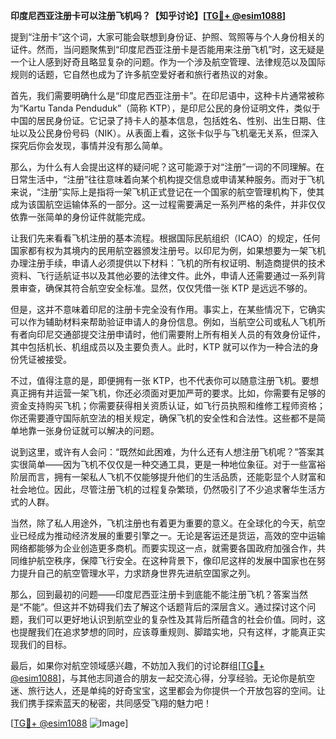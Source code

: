 **印度尼西亚注册卡可以注册飞机吗？【知乎讨论】[[TG💪+ @esim1088](https://t.me/s/esim1088)]**

提到“注册卡”这个词，大家可能会联想到身份证、护照、驾照等与个人身份相关的证件。然而，当问题聚焦到“印度尼西亚注册卡是否能用来注册飞机”时，这无疑是一个让人感到好奇且略显复杂的问题。作为一个涉及航空管理、法律规范以及国际规则的话题，它自然也成为了许多航空爱好者和旅行者热议的对象。

首先，我们需要明确什么是“印度尼西亚注册卡”。在印尼语中，这种卡片通常被称为“Kartu Tanda Penduduk”（简称 KTP），是印尼公民的身份证明文件，类似于中国的居民身份证。它记录了持卡人的基本信息，包括姓名、性别、出生日期、住址以及公民身份号码（NIK）。从表面上看，这张卡似乎与飞机毫无关系，但深入探究后你会发现，事情并没有那么简单。

那么，为什么有人会提出这样的疑问呢？这可能源于对“注册”一词的不同理解。在日常生活中，“注册”往往意味着向某个机构提交信息或申请某种服务。而对于飞机来说，“注册”实际上是指将一架飞机正式登记在一个国家的航空管理机构下，使其成为该国航空运输体系的一部分。这一过程需要满足一系列严格的条件，并非仅仅依靠一张简单的身份证件就能完成。

让我们先来看看飞机注册的基本流程。根据国际民航组织（ICAO）的规定，任何国家都有权为其境内的民用航空器颁发注册号。以印尼为例，如果想要为一架飞机办理注册手续，申请人必须提供以下材料：飞机的所有权证明、制造商提供的技术资料、飞行适航证书以及其他必要的法律文件。此外，申请人还需要通过一系列背景审查，确保其符合航空安全标准。显然，仅仅凭借一张 KTP 是远远不够的。

但是，这并不意味着印尼的注册卡完全没有作用。事实上，在某些情况下，它确实可以作为辅助材料来帮助验证申请人的身份信息。例如，当航空公司或私人飞机所有者向印尼交通部提交注册申请时，他们需要附上所有相关人员的有效身份证件，其中包括机长、机组成员以及主要负责人。此时，KTP 就可以作为一种合法的身份凭证被接受。

不过，值得注意的是，即便拥有一张 KTP，也不代表你可以随意注册飞机。要想真正拥有并运营一架飞机，你还必须面对更加严苛的要求。比如，你需要有足够的资金支持购买飞机；你需要获得相关资质认证，如飞行员执照和维修工程师资格；你还需要遵守国际航空法的相关规定，确保飞机的安全性和合法性。这些都不是简单地靠一张身份证就可以解决的问题。

说到这里，或许有人会问：“既然如此困难，为什么还有人想注册飞机呢？”答案其实很简单——因为飞机不仅仅是一种交通工具，更是一种地位象征。对于一些富裕阶层而言，拥有一架私人飞机不仅能够提升他们的生活品质，还能彰显个人财富和社会地位。因此，尽管注册飞机的过程复杂繁琐，仍然吸引了不少追求奢华生活方式的人群。

当然，除了私人用途外，飞机注册也有着更为重要的意义。在全球化的今天，航空业已经成为推动经济发展的重要引擎之一。无论是客运还是货运，高效的空中运输网络都能够为企业创造更多商机。而要实现这一点，就需要各国政府加强合作，共同维护航空秩序，保障飞行安全。在这种背景下，像印尼这样的发展中国家也在努力提升自己的航空管理水平，力求跻身世界先进航空国家之列。

那么，回到最初的问题——印度尼西亚注册卡到底能不能注册飞机？答案当然是“不能”。但这并不妨碍我们去了解这个话题背后的深层含义。通过探讨这个问题，我们可以更好地认识到航空业的复杂性及其背后所蕴含的社会价值。同时，这也提醒我们在追求梦想的同时，应该尊重规则、脚踏实地，只有这样，才能真正实现我们的目标。

最后，如果你对航空领域感兴趣，不妨加入我们的讨论群组[[TG💪+ @esim1088](https://t.me/s/esim1088)]，与其他志同道合的朋友一起交流心得，分享经验。无论你是航空迷、旅行达人，还是单纯的好奇宝宝，这里都会为你提供一个开放包容的空间。让我们携手探索蓝天的秘密，共同感受飞翔的魅力吧！

[[TG💪+ @esim1088](https://t.me/s/esim1088) ![Image](https://i.postimg.cc/4NQfJmqS/Snipaste-2025-05-13-00-14-12.png)]